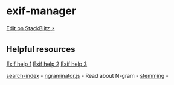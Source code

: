 # exif-manager

[Edit on StackBlitz ⚡️](https://stackblitz.com/edit/exif-manager)

## Helpful resources

[Exif help 1](https://exiftool.org/TagNames/EXIF.html)
[Exif help 2](https://exiv2.org/tags.html)
[Exif help 3](https://www.media.mit.edu/pia/Research/deepview/exif.html)

[search-index](https://github.com/fergiemcdowall/search-index/blob/HEAD/docs/API.md) -
[ngraminator.js](https://www.npmjs.com/package/ngraminator) -
Read about N-gram -
[stemming](https://www.elastic.co/guide/en/elasticsearch/reference/current/stemming.html) -
